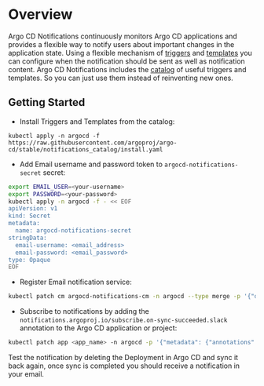 # Overview

Argo CD Notifications continuously monitors Argo CD applications and provides a flexible way to notify
users about important changes in the application state. Using a flexible mechanism of
[triggers](triggers.md) and [templates](templates.md) you can configure when the notification should be sent as
well as notification content. Argo CD Notifications includes the [catalog](catalog.md) of useful triggers and templates.
So you can just use them instead of reinventing new ones.

## Getting Started

* Install Triggers and Templates from the catalog:

```
kubectl apply -n argocd -f https://raw.githubusercontent.com/argoproj/argo-cd/stable/notifications_catalog/install.yaml
```

* Add Email username and password token to `argocd-notifications-secret` secret:

```bash
export EMAIL_USER=<your-username>
export PASSWORD=<your-password>
kubectl apply -n argocd -f - << EOF
apiVersion: v1
kind: Secret
metadata:
  name: argocd-notifications-secret
stringData:
  email-username: <email_address>
  email-password: <email_password>
type: Opaque
EOF
```

* Register Email notification service:

```bash
kubectl patch cm argocd-notifications-cm -n argocd --type merge -p '{"data": {"service.email.gmail": "{ username: <email_address>, password: <email_password>, host: smtp.gmail.com, port: 465, from: <email_username> }" }}'
```

* Subscribe to notifications by adding the `notifications.argoproj.io/subscribe.on-sync-succeeded.slack` annotation to the Argo CD application or project:

```bash
kubectl patch app <app_name> -n argocd -p '{"metadata": {"annotations": {"notifications.argoproj.io/subscribe.on-sync-succeeded.gmail":"<email_address>"}}}' --type merge
```

Test the notification by deleting the Deployment in Argo CD and sync it back again, once sync is completed you should receive a notification in your email.
